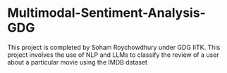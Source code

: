 # Multimodal-Sentiment-Analysis-GDG
This project is completed by Soham Roychowdhury under GDG IITK. This project involves the use of NLP and LLMs to classify the review of a user about a particular movie using the IMDB dataset
